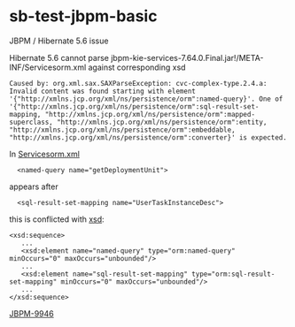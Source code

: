 # sb-test-jbpm-basic
JBPM / Hibernate 5.6 issue

Hibernate 5.6 cannot parse jbpm-kie-services-7.64.0.Final.jar!/META-INF/Servicesorm.xml against corresponding xsd

```
Caused by: org.xml.sax.SAXParseException: cvc-complex-type.2.4.a: Invalid content was found starting with element '{"http://xmlns.jcp.org/xml/ns/persistence/orm":named-query}'. One of '{"http://xmlns.jcp.org/xml/ns/persistence/orm":sql-result-set-mapping, "http://xmlns.jcp.org/xml/ns/persistence/orm":mapped-superclass, "http://xmlns.jcp.org/xml/ns/persistence/orm":entity, "http://xmlns.jcp.org/xml/ns/persistence/orm":embeddable, "http://xmlns.jcp.org/xml/ns/persistence/orm":converter}' is expected.
```

In [Servicesorm.xml](https://github.com/kiegroup/jbpm/blob/main/jbpm-services/jbpm-kie-services/src/main/resources/META-INF/Servicesorm.xml)

      <named-query name="getDeploymentUnit"> 
      
appears after 

      <sql-result-set-mapping name="UserTaskInstanceDesc"> 
      
this is conflicted with [xsd](https://github.com/hibernate/hibernate-orm/blob/main/hibernate-core/src/main/resources/org/hibernate/xsd/mapping/mapping-2.1.0.xsd):

```
<xsd:sequence>
   ...
   <xsd:element name="named-query" type="orm:named-query" minOccurs="0" maxOccurs="unbounded"/>
   ...
   <xsd:element name="sql-result-set-mapping" type="orm:sql-result-set-mapping" minOccurs="0" maxOccurs="unbounded"/>
   ...
</xsd:sequence>
```

[JBPM-9946](https://issues.redhat.com/browse/JBPM-9946)
